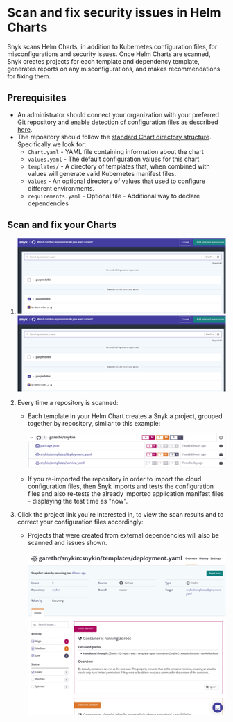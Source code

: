 # Scan and fix security issues in Helm Charts

Snyk scans Helm Charts, in addition to Kubernetes configuration files, for misconfigurations and security issues. Once Helm Charts are scanned, Snyk creates projects for each template and dependency template, generates reports on any misconfigurations, and makes recommendations for fixing them.

## Prerequisites

* An administrator should connect your organization with your preferred Git repository and enable detection of configuration files as described [here](https://support.snyk.io/hc/articles/360006402818#UUID-c1919782-6bfa-b84b-a638-3913cee39fc5).
* The repository should follow the [standard Chart directory structure](https://helm.sh/docs/topics/charts/#the-chart-file-structure). Specifically we look for:
  * `Chart.yaml` - YAML file containing information about the chart
  * `values.yaml` - The default configuration values for this chart
  * `templates/` - A directory of templates that, when combined with values will generate valid Kubernetes manifest files.
  * `Values` - An optional directory of values that used to configure different environments.
  * `requirements.yaml` - Optional file - Additional way to declare dependencies

## Scan and fix your Charts

1. ![2.2.png](../../.gitbook/assets/2.2.png)
   ![2.2.png](../../.gitbook/assets/2.2.png)

2. Every time a repository is scanned:
   * Each template in your Helm Chart creates a Snyk a project, grouped together by repository, similar to this example:

     ![Screenshot\_2020-04-24\_at\_08.50.36.png](../../.gitbook/assets/screenshot_2020-04-24_at_08.50.36.png)

   * If you re-imported the repository in order to import the cloud configuration files, then Snyk imports and tests the configuration files and also re-tests the already imported application manifest files - displaying the test time as "now".
3. Click the project link you're interested in, to view the scan results and to correct your configuration files accordingly:
   * Projects that were created from external dependencies will also be scanned and issues shown.

     ![Screenshot\_2020-04-24\_at\_08.51.18.png](../../.gitbook/assets/screenshot_2020-04-24_at_08.51.18.png)

